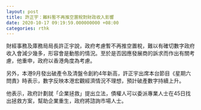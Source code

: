 ```yaml
---
layout: post
title: 許正宇：難料暫不再推空置稅對財政收入影響
date: 2020-10-17 09:19:59.000000000 +08:00
categories: rthk
---
```


財經事務及庫務局局長許正宇說，政府考慮暫不再推空置稅，難以有確切數字政府收入會減少幾多，形容會是動態的情況。至於是否因應發展商的訴求而作出有關考慮，他重申，政府以香港角度為考慮。

另外，本港9月發出破產令及清盤令創約4年新高，許正宇出席本台節目《星期六問責》時表示，數字反映本港宏觀經濟情況不理想，預計破產數字持續上升。

他表示，政府計劃就「企業拯救」提出立法，債權人可以委派專業人士在45日找出拯救方案，幫助企業重生，政府將諮詢市場人士。
